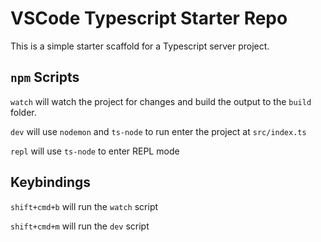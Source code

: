 # VSCode Typescript Starter Repo

This is a simple starter scaffold for a Typescript server project.

## `npm` Scripts

`watch` will watch the project for changes and build the output to the `build` folder.

`dev` will use `nodemon` and `ts-node` to run enter the project at `src/index.ts`

`repl` will use `ts-node` to enter REPL mode

## Keybindings

`shift+cmd+b` will run the `watch` script

`shift+cmd+m` will run the `dev` script
